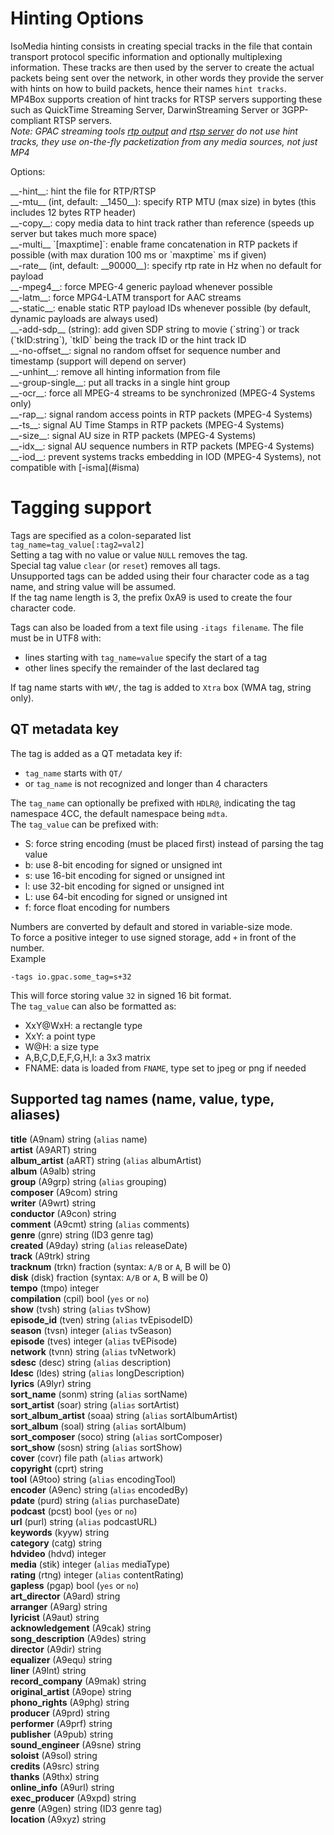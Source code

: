 <!-- automatically generated - do not edit, patch gpac/applications/mp4box/mp4box.c -->

# Hinting Options  
  
IsoMedia hinting consists in creating special tracks in the file that contain transport protocol specific information and optionally multiplexing information. These tracks are then used by the server to create the actual packets being sent over the network, in other words they provide the server with hints on how to build packets, hence their names `hint tracks`.  
MP4Box supports creation of hint tracks for RTSP servers supporting these such as QuickTime Streaming Server, DarwinStreaming Server or 3GPP-compliant RTSP servers.  
_Note: GPAC streaming tools [rtp output](rtpout) and [rtsp server](rtspout) do not use hint tracks, they use on-the-fly packetization from any media sources, not just MP4_  
    
Options:  
<div markdown class="option">
<a id="hint" data-level="basic">__-hint__</a>: hint the file for RTP/RTSP  
</div>
<div markdown class="option">
<a id="mtu" data-level="basic">__-mtu__</a> (int, default: __1450__): specify RTP MTU (max size) in bytes (this includes 12 bytes RTP header)  
</div>
<div markdown class="option">
<a id="copy" data-level="basic">__-copy__</a>: copy media data to hint track rather than reference (speeds up server but takes much more space)  
</div>
<div markdown class="option">
<a id="multi" data-level="basic">__-multi__</a> `[maxptime]`: enable frame concatenation in RTP packets if possible (with max duration 100 ms or `maxptime` ms if given)  
</div>
<div markdown class="option">
<a id="rate" data-level="basic">__-rate__</a> (int, default: __90000__): specify rtp rate in Hz when no default for payload  
</div>
<div markdown class="option">
<a id="mpeg4" data-level="basic">__-mpeg4__</a>: force MPEG-4 generic payload whenever possible  
</div>
<div markdown class="option">
<a id="latm" data-level="basic">__-latm__</a>: force MPG4-LATM transport for AAC streams  
</div>
<div markdown class="option">
<a id="static" data-level="basic">__-static__</a>: enable static RTP payload IDs whenever possible (by default, dynamic payloads are always used)  
</div>
<div markdown class="option">
<a id="add-sdp" data-level="basic">__-add-sdp__</a> (string): add given SDP string to movie (`string`) or track (`tkID:string`), `tkID` being the track ID or the hint track ID  
</div>
<div markdown class="option">
<a id="no-offset" data-level="basic">__-no-offset__</a>: signal no random offset for sequence number and timestamp (support will depend on server)  
</div>
<div markdown class="option">
<a id="unhint" data-level="basic">__-unhint__</a>: remove all hinting information from file  
</div>
<div markdown class="option">
<a id="group-single" data-level="basic">__-group-single__</a>: put all tracks in a single hint group  
</div>
<div markdown class="option">
<a id="ocr" data-level="basic">__-ocr__</a>: force all MPEG-4 streams to be synchronized (MPEG-4 Systems only)  
</div>
<div markdown class="option">
<a id="rap" data-level="basic">__-rap__</a>: signal random access points in RTP packets (MPEG-4 Systems)  
</div>
<div markdown class="option">
<a id="ts" data-level="basic">__-ts__</a>: signal AU Time Stamps in RTP packets (MPEG-4 Systems)  
</div>
<div markdown class="option">
<a id="size" data-level="basic">__-size__</a>: signal AU size in RTP packets (MPEG-4 Systems)  
</div>
<div markdown class="option">
<a id="idx" data-level="basic">__-idx__</a>: signal AU sequence numbers in RTP packets (MPEG-4 Systems)  
</div>
<div markdown class="option">
<a id="iod" data-level="basic">__-iod__</a>: prevent systems tracks embedding in IOD (MPEG-4 Systems), not compatible with [-isma](#isma)  
</div>

# Tagging support  
  
Tags are specified as a colon-separated list `tag_name=tag_value[:tag2=val2]`  
Setting a tag with no value or value `NULL` removes the tag.  
Special tag value `clear` (or `reset`) removes all tags.  
Unsupported tags can be added using their four character code as a tag name, and string value will be assumed.  
If the tag name length is 3, the prefix 0xA9 is used to create the four character code.  
    
Tags can also be loaded from a text file using `-itags filename`. The file must be in UTF8 with:  

- lines starting with `tag_name=value` specify the start of a tag  
- other lines specify the remainder of the last declared tag  

    
If tag name starts with `WM/`, the tag is added to `Xtra` box (WMA tag, string only).  
    

## QT metadata key  
The tag is added as a QT metadata key if:  

- `tag_name` starts with `QT/`  
- or `tag_name` is not recognized and longer than 4 characters  

    
The `tag_name` can optionally be prefixed with `HDLR@`, indicating the tag namespace 4CC, the default namespace being `mdta`.  
The `tag_value` can be prefixed with:  

- S: force string encoding (must be placed first) instead of parsing the tag value  
- b: use 8-bit encoding for signed or unsigned int  
- s: use 16-bit encoding for signed or unsigned int  
- l: use 32-bit encoding for signed or unsigned int  
- L: use 64-bit encoding for signed or unsigned int  
- f: force float encoding for numbers  

Numbers are converted by default and stored in variable-size mode.  
To force a positive integer to use signed storage, add `+` in front of the number.  
Example
```
-tags io.gpac.some_tag=s+32
```
  
This will force storing value `32` in signed 16 bit format.  
The `tag_value` can also be formatted as:  

- XxY@WxH: a rectangle type  
- XxY: a point type  
- W@H: a size type  
- A,B,C,D,E,F,G,H,I: a 3x3 matrix  
- FNAME: data is loaded from `FNAME`, type set to jpeg or png if needed  

    

## Supported tag names (name, value, type, aliases)  
__title__ (A9nam) string (`alias` name)  
__artist__ (A9ART) string  
__album_artist__ (aART) string (`alias` albumArtist)  
__album__ (A9alb) string  
__group__ (A9grp) string (`alias` grouping)  
__composer__ (A9com) string  
__writer__ (A9wrt) string  
__conductor__ (A9con) string  
__comment__ (A9cmt) string (`alias` comments)  
__genre__ (gnre) string (ID3 genre tag)  
__created__ (A9day) string (`alias` releaseDate)  
__track__ (A9trk) string  
__tracknum__ (trkn) fraction (syntax: `A/B` or `A`, B will be 0)  
__disk__ (disk) fraction (syntax: `A/B` or `A`, B will be 0)  
__tempo__ (tmpo) integer  
__compilation__ (cpil) bool (`yes` or `no`)  
__show__ (tvsh) string (`alias` tvShow)  
__episode_id__ (tven) string (`alias` tvEpisodeID)  
__season__ (tvsn) integer (`alias` tvSeason)  
__episode__ (tves) integer (`alias` tvEPisode)  
__network__ (tvnn) string (`alias` tvNetwork)  
__sdesc__ (desc) string (`alias` description)  
__ldesc__ (ldes) string (`alias` longDescription)  
__lyrics__ (A9lyr) string  
__sort_name__ (sonm) string (`alias` sortName)  
__sort_artist__ (soar) string (`alias` sortArtist)  
__sort_album_artist__ (soaa) string (`alias` sortAlbumArtist)  
__sort_album__ (soal) string (`alias` sortAlbum)  
__sort_composer__ (soco) string (`alias` sortComposer)  
__sort_show__ (sosn) string (`alias` sortShow)  
__cover__ (covr) file path (`alias` artwork)  
__copyright__ (cprt) string  
__tool__ (A9too) string (`alias` encodingTool)  
__encoder__ (A9enc) string (`alias` encodedBy)  
__pdate__ (purd) string (`alias` purchaseDate)  
__podcast__ (pcst) bool (`yes` or `no`)  
__url__ (purl) string (`alias` podcastURL)  
__keywords__ (kyyw) string  
__category__ (catg) string  
__hdvideo__ (hdvd) integer  
__media__ (stik) integer (`alias` mediaType)  
__rating__ (rtng) integer (`alias` contentRating)  
__gapless__ (pgap) bool (`yes` or `no`)  
__art_director__ (A9ard) string  
__arranger__ (A9arg) string  
__lyricist__ (A9aut) string  
__acknowledgement__ (A9cak) string  
__song_description__ (A9des) string  
__director__ (A9dir) string  
__equalizer__ (A9equ) string  
__liner__ (A9lnt) string  
__record_company__ (A9mak) string  
__original_artist__ (A9ope) string  
__phono_rights__ (A9phg) string  
__producer__ (A9prd) string  
__performer__ (A9prf) string  
__publisher__ (A9pub) string  
__sound_engineer__ (A9sne) string  
__soloist__ (A9sol) string  
__credits__ (A9src) string  
__thanks__ (A9thx) string  
__online_info__ (A9url) string  
__exec_producer__ (A9xpd) string  
__genre__ (A9gen) string (ID3 genre tag)  
__location__ (A9xyz) string  
